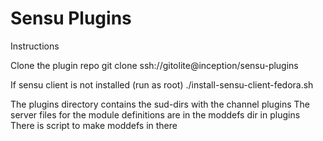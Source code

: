 # Sensu Plugins


Instructions

Clone the plugin repo
  git clone ssh://gitolite@inception/sensu-plugins

If sensu client is not installed (run as root)
  ./install-sensu-client-fedora.sh

The plugins directory contains the sud-dirs with the channel plugins
The server files for the module definitions are in the moddefs dir in plugins
There is script to make moddefs in there
